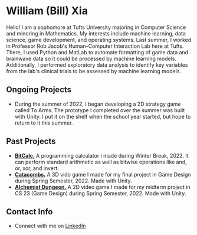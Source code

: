 # William (Bill) Xia
Hello! I am a sophomore at Tufts University majoring in Computer Science and minoring in Mathematics. My interests include machine learning, data science, game development, and operating systems. Last summer, I worked in Professor Rob Jacob's Human-Computer Interaction Lab here at Tufts. There, I used Python and MatLab to automate formatting of game data and brainwave data so it could be processed by machine learning models. Additionally, I performed exploratory data analysis to identify key variables from the lab's clinical trials to be assessed by machine learning models.


## Ongoing Projects
- During the summer of 2022, I began developing a 2D strategy game called To Arms. The prototype I completed over the summer was built with Unity. I put it on the shelf when the school year started, but hope to return to it this summer. 

## Past Projects
- [**BitCalc.**](https://github.com/onionLad/BitCalc) A programming calculator i made during Winter Break, 2022. It can perform standard arithmetic as well as bitwise operations like and, or, xor, and invert.
- [**Catacombs.**](https://team-catacombs.itch.io/catacombs) A 3D vido game I made for my final project in Game Design during Spring Semester, 2022. Made with Unity.
- [**Alchemist Dungeon.**](https://alko08.itch.io/alchemists-dungeon) A 2D video game I made for my midterm project in CS 23 (Game Design) during Spring Semester, 2022. Made with Unity.

## Contact Info
- Connect with me on <a href="https://www.linkedin.com/in/william-xia-ab40b2218/">LinkedIn</a>
